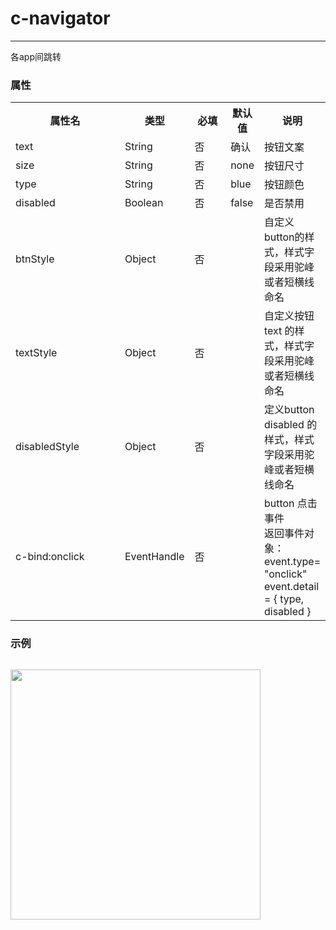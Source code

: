 # c-navigator
-------
各app间跳转

### 属性

<table>
  <tr>
    <th width="200px">属性名</th>
    <th>类型</th>
    <th width="60px">必填</th>
    <th>默认值</th>
    <th>说明</th>
  </tr>
  <tr>
    <td>text</td>
    <td>String</td>
    <td>否</td>
    <td>确认</td>
    <td>按钮文案</td>
  </tr>
  <tr>
    <td>size</td>
    <td>String</td>
    <td>否</td>
    <td>none</td>
    <td>按钮尺寸</td>
  </tr>
  <tr>
    <td>type</td>
    <td>String</td>
    <td>否</td>
    <td>blue</td>
    <td>按钮颜色</td>
  </tr>
  <tr>
    <td>disabled</td>
    <td>Boolean</td>
    <td>否</td>
    <td>false</td>
    <td>是否禁用</td>
  </tr>
  <tr>
    <td>btnStyle</td>
    <td>Object</td>
    <td>否</td>
    <td></td>
    <td>自定义button的样式，样式字段采用驼峰或者短横线命名</td>
  </tr>
  <tr>
    <td>textStyle</td>
    <td>Object</td>
    <td>否</td>
    <td></td>
    <td>自定义按钮text 的样式，样式字段采用驼峰或者短横线命名</td>
  </tr>
  <tr>
    <td>disabledStyle</td>
    <td>Object</td>
    <td>否</td>
    <td></td>
    <td>定义button disabled 的样式，样式字段采用驼峰或者短横线命名</td>
  </tr>
  <tr>
    <td>c-bind:onclick</td>
    <td>EventHandle</td>
    <td>否</td>
    <td></td>
    <td>button 点击事件
      <br/>
      返回事件对象：
      <br/>
      event.type= "onclick"
      <br/>
      event.detail = { type, disabled }
    </td>
  </tr>
</table>

### 示例
```html


```

<img src="../../../assets/navigator.png" width="400px" />


